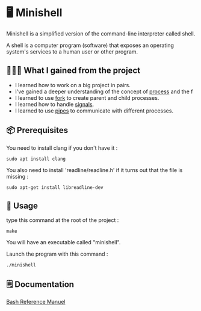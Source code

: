 # 🖥️ Minishell

Minishell is a simplified version of the command-line interpreter called shell.

A shell is a computer program (software) that exposes an operating system's services to a human user or other program.

## 👩🏻‍🏫 What I gained from the project
- I learned how to work on a big project in pairs.
- I've gained a deeper understanding of the concept of [process](https://en.wikipedia.org/wiki/Process_(computing)) and the f
- I learned to use [fork](https://www.geeksforgeeks.org/fork-system-call/) to create parent and child processes.
- I learned how to handle [signals](https://en.wikipedia.org/wiki/Signal_(IPC)).
- I learned to use [pipes](https://www.geeksforgeeks.org/pipe-system-call/) to communicate with different processes.

## 📦 Prerequisites

You need to install clang if you don't have it :
```
sudo apt install clang
```
You also need to install 'readline/readline.h' if it turns out that the file is missing :
```
sudo apt-get install libreadline-dev
```

## 🚀 Usage

type this command at the root of the project :
```
make
```
You will have an executable called "minishell". <br/>

Launch the program with this command :
```
./minishell
```

## 🗒️ Documentation

[Bash Reference Manuel](https://www.gnu.org/savannah-checkouts/gnu/bash/manual/bash.html#Basic-Shell-Features)
